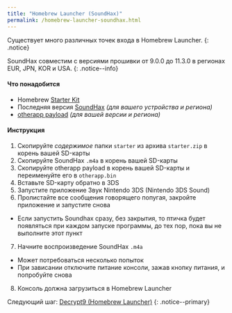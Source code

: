 ```yaml
---
title: "Homebrew Launcher (SoundHax)"
permalink: /homebrew-launcher-soundhax.html
---
```


Существует много различных точек входа в Homebrew Launcher.
{: .notice}

SoundHax совместим с версиями прошивки от 9.0.0 до 11.3.0 в регионах EUR, JPN, KOR и USA.
{: .notice--info}

#### <a name="what_need" />Что понадобится 

+ Homebrew [Starter Kit](http://smealum.github.io/ninjhax2/starter.zip)
+ Последняя версия [SoundHax](http://soundhax.com/) *(для вашего устройства и региона)*
+ [otherapp payload](https://smealum.github.io/3ds/#otherapp) *(для вашей версии и региона)*

#### <a name="instructions" />Инструкция

1. Скопируйте _содержимое_ папки `starter` из архива `starter.zip` в корень вашей SD-карты
2. Скопируйте SoundHax `.m4a` в корень вашей SD-карты
3. Скопируйте otherapp payload в корень вашей SD-карты и переименуйте его в `otherapp.bin`
4. Вставьте SD-карту обратно в 3DS
5. Запустите приложение Звук Nintendo 3DS (Nintendo 3DS Sound)
6. Пролистайте все сообщения говорящего попугая, закройте приложение и запустите снова
  + Если запустить Soundhax сразу, без закрытия, то птичка будет появляться при каждом запуске программы, до тех пор, пока вы не выполните этот пункт
7. Начните воспроизведение SoundHax `.m4a`
  + Может потребоваться несколько попыток
  + При зависании отключите питание консоли, зажав кнопку питания, и попробуйте снова
8. Консоль должна загрузиться в Homebrew Launcher

Следующий шаг: [Decrypt9 (Homebrew Launcher)](decrypt9-homebrew-launcher)
{: .notice--primary}